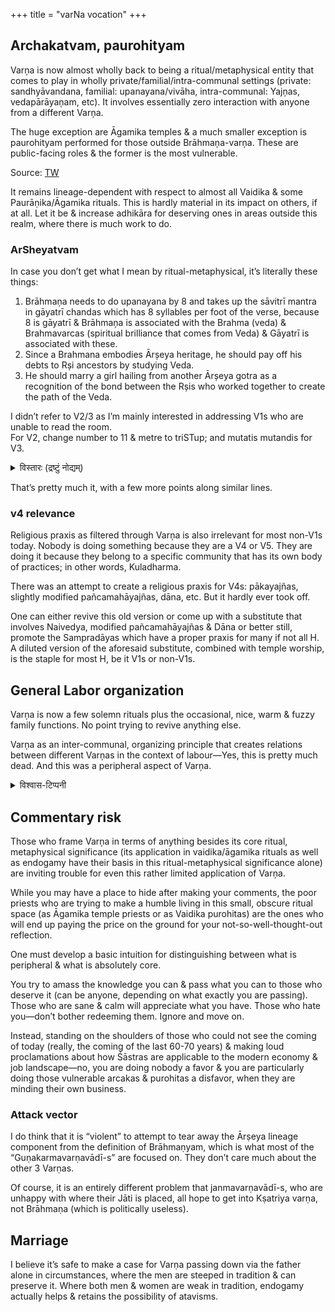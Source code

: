 +++
title = "varNa vocation"
+++

## Archakatvam, paurohityam
Varņa is now almost wholly back to being a ritual/metaphysical entity that comes to play in wholly private/familial/intra-communal settings (private: sandhyāvandana, familial: upanayana/vivāha, intra-communal: Yajņas, vedapārāyaņam, etc). It involves essentially zero interaction with anyone from a different Varņa.

The huge exception are Āgamika temples & a much smaller exception is paurohityam performed for those outside Brāhmaņa-varņa. These are public-facing roles & the former is the most vulnerable. 

Source: [TW](https://x.com/GhorAngirasa/status/1580383350514065409)

It remains lineage-dependent with respect to almost all Vaidika & some Paurāṇika/Āgamika rituals. This is hardly material in its impact on others, if at all. Let it be & increase adhikāra for deserving ones in areas outside this realm, where there is much work to do.

### ArSheyatvam
In case you don’t get what I mean by ritual-metaphysical, it’s literally these things:

1. Brāhmaņa needs to do upanayana by 8 and takes up the sāvitrī mantra in gāyatrī chandas which has 8 syllables per foot of the verse, because 8 is gāyatrī & Brāhmaņa is associated with the Brahma (veda) & Brahmavarcas (spiritual brilliance that comes from Veda) & Gāyatrī is associated with these.
2. Since a Brahmana embodies Ārșeya heritage, he should pay off his debts to Rși ancestors by studying Veda.
3. He should marry a girl hailing from another Ārșeya gotra as a recognition of the bond between the Rșis who worked together to create the path of the Veda.

I didn’t refer to V2/3 as I’m mainly interested in addressing V1s who are unable to read the room.  
For V2, change number to 11 & metre to triSTup; and mutatis mutandis for V3.

<details><summary>विस्तारः (द्रष्टुं नोद्यम्)</summary>

Reference to Manusmṛti, where for Kṣatriya-s, a different mantra is used for initiation into vaidikam. 

As a corollary, Pāraskaragṛhyasūtra says that all the three dvija Varṇa-s may be initiated by Brahmagāyatrī.
</details>


That’s pretty much it, with a few more points along similar lines. 

### v4 relevance
Religious praxis as filtered through Varņa is also irrelevant for most non-V1s today. Nobody is doing something because they are a V4 or V5. They are doing it because they belong to a specific community that has its own body of practices; in other words, Kuladharma.

There was an attempt to create a religious praxis for V4s: pākayajñas, slightly modified pañcamahāyajñas, dāna, etc. But it hardly ever took off.

One can either revive this old version or come up with a substitute that involves Naivedya, modified pañcamahāyajñas & Dāna or better still, promote the Sampradāyas which have a proper praxis for many if not all H. A diluted version of the aforesaid substitute, combined with temple worship, is the staple for most H, be it V1s or non-V1s.

## General Labor organization
Varņa is now a few solemn rituals plus the occasional, nice, warm & fuzzy family functions.  No point trying to revive anything else.

Varņa as an inter-communal, organizing principle that creates relations between different Varņas in the context of labour—Yes, this is pretty much dead. And this was a peripheral aspect of Varņa.

<details><summary>विश्वास-टिप्पनी</summary>

There's a lingering emotional attachment to the ancestral occupation - esp. strong in v1s; but visible in v2s and v3s.
So, to that extant "labor organizing" principle persists
</details>


## Commentary risk
Those who frame Varņa in terms of anything besides its core ritual, metaphysical significance (its application in vaidika/āgamika rituals as well as endogamy have their basis in this ritual-metaphysical significance alone) are inviting trouble for even this rather limited application of Varņa.

While you may have a place to hide after making your comments, the poor priests who are trying to make a humble living in this small, obscure ritual space (as Āgamika temple priests or as Vaidika purohitas) are the ones who will end up paying the price on the ground for your not-so-well-thought-out reflection.

One must develop a basic intuition for distinguishing between what is peripheral & what is absolutely core. 

You try to amass the knowledge you can & pass what you can to those who deserve it (can be anyone, depending on what exactly you are passing). Those who are sane & calm will appreciate what you have. Those who hate you—don’t bother redeeming them. Ignore and move on.

Instead, standing on the shoulders of those who could not see the coming of today (really, the coming of the last 60-70 years) & making loud proclamations about how Śāstras are applicable to the modern economy & job landscape—no, you are doing nobody a favor & you are particularly doing those vulnerable arcakas & purohitas a disfavor, when they are minding their own business.

### Attack vector
I do think that it is “violent” to attempt to tear away the Ārṣeya lineage component from the definition of Brāhmaṇyam, which is what most of the “Guṇakarmavarṇavādī-s” are focused on. They don’t care much about the other 3 Varṇas.

Of course, it is an entirely different problem that janmavarṇavādī-s, who are unhappy with where their Jāti is placed, all hope to get into Kṣatriya varṇa, not Brāhmaṇa (which is politically useless).

## Marriage
I believe it’s safe to make a case for Varṇa passing down via the father alone in circumstances, where the men are steeped in tradition & can preserve it. Where both men & women are weak in tradition, endogamy actually helps & retains the possibility of atavisms.